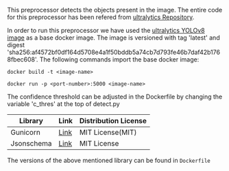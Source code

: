 This preprocessor detects the objects present in the image. The entire code for this preprocessor has been refered from [ultralytics Repository](https://github.com/ultralytics/ultralytics).

In order to run this preprocessor we have used the [ultralytics YOLOv8 image](https://hub.docker.com/r/ultralytics/ultralytics) as a base docker image. The image is versioned with tag 'latest' and digest 'sha256:af4572bf0df164d5708e4a1f50bddb5a74cb7d793fe46b7daf42b1768fbec608'. The following commands import the base docker image:

```docker build -t <image-name>``` 

```docker run -p <port-number>:5000 <image-name>```

The confidence threshold can be adjusted in the Dockerfile by changing the variable 'c_thres' at the top of detect.py

| Library | Link | Distribution License |
| ------------- | ------------- | -------------|
| Gunicorn | [Link](https://github.com/benoitc/gunicorn) | MIT License(MIT) |
| Jsonschema | [Link](https://pypi.org/project/jsonschema/)  | MIT License |

The versions of the above mentioned library can be found in ```Dockerfile```


